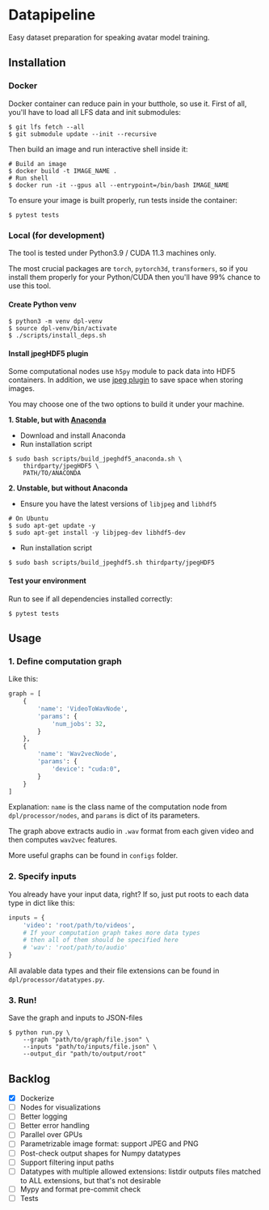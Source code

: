 # Datapipeline
Easy dataset preparation for speaking avatar model training.

## Installation
### Docker
Docker container can reduce pain in your butthole, so use it.
First of all, you'll have to load all LFS data and init submodules:
```shell
$ git lfs fetch --all
$ git submodule update --init --recursive
```

Then build an image and run interactive shell inside it:
```shell
# Build an image
$ docker build -t IMAGE_NAME .
# Run shell
$ docker run -it --gpus all --entrypoint=/bin/bash IMAGE_NAME 
```

To ensure your image is built properly, run tests inside the container:
```shell
$ pytest tests
```

### Local (for development)
The tool is tested under Python3.9 / CUDA 11.3 machines only.

The most crucial packages are `torch`, `pytorch3d`, `transformers`,
so if you install them properly for your Python/CUDA
then you'll have 99% chance to use this tool.

#### Create Python venv
```shell
$ python3 -m venv dpl-venv
$ source dpl-venv/bin/activate
$ ./scripts/install_deps.sh
```

#### Install jpegHDF5 plugin
Some computational nodes use `h5py` module to pack data into HDF5 containers.
In addition, we use [jpeg plugin](https://github.com/CARS-UChicago/jpegHDF5)
to save space when storing images.

You may choose one of the two options to build it under your machine.

**1. Stable, but with [Anaconda](https://docs.anaconda.com/)**
* Download and install Anaconda
* Run installation script
```shell
$ sudo bash scripts/build_jpeghdf5_anaconda.sh \
    thirdparty/jpegHDF5 \
    PATH/TO/ANACONDA
```

**2. Unstable, but without Anaconda**
* Ensure you have the latest versions of `libjpeg` and `libhdf5`
```shell
# On Ubuntu
$ sudo apt-get update -y
$ sudo apt-get install -y libjpeg-dev libhdf5-dev
```
* Run installation script
```shell
$ sudo bash scripts/build_jpeghdf5.sh thirdparty/jpegHDF5
```

#### Test your environment
Run to see if all dependencies installed correctly:
```shell
$ pytest tests
```


## Usage
### 1. Define computation graph
Like this:

```python
graph = [
    {
        'name': 'VideoToWavNode',
        'params': {
            'num_jobs': 32,
        }
    },
    {
        'name': 'Wav2vecNode',
        'params': {
            'device': "cuda:0",
        }
    }
]
```

Explanation: `name` is the class name of the computation node from `dpl/processor/nodes`,
and `params` is dict of its parameters. 

The graph above extracts audio in `.wav` format from each given video
and then computes `wav2vec` features.

More useful graphs can be found in `configs` folder.

### 2. Specify inputs
You already have your input data, right?
If so, just put roots to each data type in dict like this:

```python
inputs = {
    'video': 'root/path/to/videos',
    # If your computation graph takes more data types
    # then all of them should be specified here
    # 'wav': 'root/path/to/audio'
}
```

All avalable data types and their file extensions
can be found in `dpl/processor/datatypes.py`.

### 3. Run!
Save the graph and inputs to JSON-files 

```shell
$ python run.py \
    --graph "path/to/graph/file.json" \
    --inputs "path/to/inputs/file.json" \
    --output_dir "path/to/output/root"
```

## Backlog
* [x] Dockerize
* [ ] Nodes for visualizations
* [ ] Better logging
* [ ] Better error handling
* [ ] Parallel over GPUs
* [ ] Parametrizable image format: support JPEG and PNG
* [ ] Post-check output shapes for Numpy datatypes
* [ ] Support filtering input paths
* [ ] Datatypes with multiple allowed extensions: listdir outputs files matched to ALL extensions, but that's not desirable
* [ ] Mypy and format pre-commit check
* [ ] Tests
